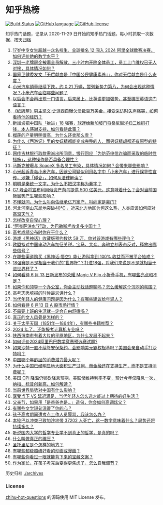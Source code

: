 # 知乎热榜
[![Build Status](https://github.com/ToWeLong/zhihu-hot-questions/workflows/CI/badge.svg)](https://github.com/ToWeLong/zhihu-hot-questions/actions)
[![GitHub language](https://img.shields.io/badge/language-golang-orange.svg)](https://golang.org/)
[![GitHub license](https://img.shields.io/github/license/ToWeLong/zhihu-hot-questions)](https://github.com/ToWeLong/zhihu-hot-questions/blob/main/LICENSE)

知乎热门话题，记录从 2020-11-29 日开始的知乎热门话题。每小时抓取一次数据，按天[归档](./archives)

<!-- BEGIN -->

1. [17岁中专女生超越一众名校生，全球排名 12 闯入 2024 阿里全球数赛决赛，如何评价她的数学水平？](https://www.zhihu.com/question/658799326)
1. [深圳一老牌房企被曝全员解散，三小时内开除全体员工，员工上门维权已无人对接，具体情况如何？](https://www.zhihu.com/question/658791621)
1. [国家卫健委发文「无偿献血是『中国公民健康素养』」，你对无偿献血是什么态度？](https://www.zhihu.com/question/658787963)
1. [小米汽车销量继续下跌，约 0.21 万辆，暂列新势力第八，为何会出现这种情况？小米汽车面临哪些问题？](https://www.zhihu.com/question/658744622)
1. [以后会不会再出现一门语言，后来居上，比英语更加强势，甚至碾压英语这门语言？](https://www.zhihu.com/question/584899431)
1. [《纸牌屋》男主凯文·史派西自曝欠债数百万美金，接受采访时失声痛哭，如何看待他的经历？](https://www.zhihu.com/question/658743318)
1. [新加坡把中国队「抬进」18 强赛，球迷给新加坡门将桑尼越洋扫二维码打钱，本人感谢支持，如何看待此事？](https://www.zhihu.com/question/658722568)
1. [榴莲的产量明明很高，为什么还卖那么贵？](https://www.zhihu.com/question/589135782)
1. [为什么《西游记》里的女妖精都能变成完整的人，而男妖精却都还有原型的特征？](https://www.zhihu.com/question/658507245)
1. [网传吉林银行取款需派出所同意，银行回应「为防范电信诈骗而采取的临时性措施」，这种操作是否具备合理性？](https://www.zhihu.com/question/658785765)
1. [马斯克被曝与 SpaceX 多名员工有染，具体情况如何？会带来哪些影响？](https://www.zhihu.com/question/658747804)
1. [小米起诉青岛小米汽车，因该公司疑似利用名字中「小米汽车」进行误导性宣传，涉嫌「碰瓷」，如何从法律解读？](https://www.zhihu.com/question/658704775)
1. [明明是秦统一文字，为什么不把汉字称为秦字？](https://www.zhihu.com/question/655554871)
1. [G7 峰会将宣布利用俄资产向乌提供 500 亿美元，这意味着什么？会对当前国际局势产生哪些影响？](https://www.zhihu.com/question/658791501)
1. [不懂就问，为什么叫向佐继承亿万家产，叫向家是豪门?](https://www.zhihu.com/question/402175804)
1. [河北河南山东局地突破40℃ ，近来北方地区为何这么热，人类应该如何应对高温天气？](https://www.zhihu.com/question/658699854)
1. [怎样改变自卑心理？](https://www.zhihu.com/question/354085258)
1. [“阿克萨洪水”行动，为巴勒斯坦收复多少国土？](https://www.zhihu.com/question/653349992)
1. [高考成绩公布时你在干什么？](https://www.zhihu.com/question/658005311)
1. [游戏《黑神话》收藏版预约数达 59 万，你对该游戏有哪些评价？](https://www.zhihu.com/question/658609675)
1. [欧盟拟对中国电动汽车加征关税，宝马、大众、奔驰立刻表态反对，释放出哪些信号？](https://www.zhihu.com/question/658786453)
1. [在哪些渠道购买《黑神话:悟空》能让游科拿到 100% 收益而不被平台抽成？](https://www.zhihu.com/question/658477919)
1. [18强赛是不是相当于我们的“世界杯”？打进18强，对我们来说是不是就相当于进世界杯了？](https://www.zhihu.com/question/658729370)
1. [如何看待 6 月 13 日新发布的荣耀 Magic V Flip 小折叠手机，有哪些亮点和不足？](https://www.zhihu.com/question/658718634)
1. [如果你和领导一个办公室，你会主动找话题聊吗？怎么缓解这个沉闷的氛围？](https://www.zhihu.com/question/657977536)
1. [高考志愿填报的时候最忌讳什么？](https://www.zhihu.com/question/658082079)
1. [当代年轻人的健康问题是因为什么？有哪些建议给年轻人？](https://www.zhihu.com/question/658815213)
1. [如何看待 6 月13 日 A 股市场行情？](https://www.zhihu.com/question/658789049)
1. [不需要上班的生活就一定会自由舒适吗？](https://www.zhihu.com/question/657535086)
1. [真正的文人风骨是怎样的？](https://www.zhihu.com/question/560396374)
1. [关于太平天国（1851年—1864年），有哪些书籍推荐？](https://www.zhihu.com/question/657928975)
1. [2024 年了，还能报考计算机专业吗？](https://www.zhihu.com/question/658583821)
1. [陕西渭南市有着大片的平原地区，为什么发展不起来？](https://www.zhihu.com/question/440613841)
1. [如何评价2024阿里巴巴数学竞赛预选赛试题?](https://www.zhihu.com/question/652949289)
1. [如果沙特一直不续签安保条约，会影响美元霸权根基吗？美国会亲自动手打沙特吗？](https://www.zhihu.com/question/658693399)
1. [中国哪个年龄层的消费潜力最大呢？](https://www.zhihu.com/question/658011136)
1. [为什么中国已经明显地大面积生产过剩，而金融还在支持生产，而不是支持消费呢？](https://www.zhihu.com/question/559366866)
1. [美国 CPI 降温仍猛砍降息预期，美联储维持利率不变，预计今年仅降息一次，纳指、标普创新高，如何解读？](https://www.zhihu.com/question/658791639)
1. [当前世界局势对中国有什么影响？](https://www.zhihu.com/question/658575601)
1. [享受当下 VS 延迟满足，当代年轻人怎么选才能过上期待的好生活？](https://www.zhihu.com/question/658750970)
1. [父亲节，如果用「是爸爸也是...」造句，你会如何高调炫父？](https://www.zhihu.com/question/658632731)
1. [有哪些文学短句温暖了你的心？](https://www.zhihu.com/question/658760322)
1. [孩子高考期间遭考点工作人员辱骂，我该怎么办？](https://www.zhihu.com/question/658460360)
1. [本轮巴以冲突已致加沙地带 37202 人死亡，这一数字意味着什么？局势还将持续多久？](https://www.zhihu.com/question/658751859)
1. [听说国内大学的哲学专业学不到真正的哲学，是真的吗？](https://www.zhihu.com/question/507020596)
1. [什么叫做真正的碾压？](https://www.zhihu.com/question/657532077)
1. [圣托里尼是个怎样的地方？](https://www.zhihu.com/question/280262473)
1. [有哪些超级超级好看的动画或漫画？](https://www.zhihu.com/question/321562809)
1. [有哪些你看过一眼就能背下来的宝藏文案？](https://www.zhihu.com/question/656538053)
1. [作为家长，在孩子考完后变得更焦虑了，怎么自我调节？](https://www.zhihu.com/question/658169319)

<!-- END -->

历史归档 [./archives](./archives)


### License
[zhihu-hot-questions](https://github.com/towelong/zhihu-hot-questions) 的源码使用 MIT License 发布。